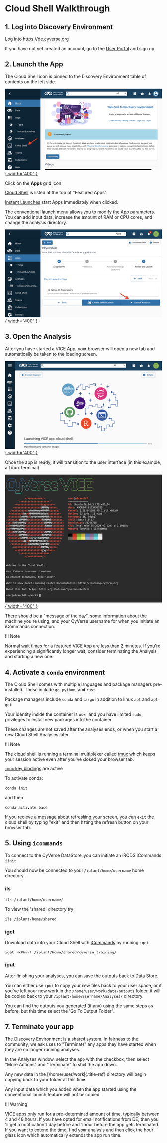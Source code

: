 # **Cloud Shell Walkthrough**

## 1. Log into Discovery Environment

Log into <https://de.cyverse.org>

If you have not yet created an account, go to the [User Portal](https://user.cyverse.org) and sign up.

## 2. Launch the App

The Cloud Shell icon is pinned to the Discovery Environment table of contents on the left side.

[![!cloud_shell_1](https://github.com/CyVerse-learning-materials/learning-materials-home/raw/mkdocs/assets/de/cloud_shell_1.png "cloud_shell_1"){ width="400" }](https://de.cyverse.org/apps/de/5f2f1824-57b3-11ec-8180-008cfa5ae621/launch)

Click on the **Apps** grid icon

[Cloud Shell](https://de.cyverse.org/apps/de/5f2f1824-57b3-11ec-8180-008cfa5ae621/launch) is listed at the top of "Featured Apps"

[Instant Launches](https://de.cyverse.org/instantlaunches) start Apps immediately when clicked.

The conventional launch menu allows you to modify the App parameters. You can add input data, increase the amount of RAM or CPU cores, and change the analysis directory.

[![!cloud_shell_2](https://github.com/cyverse-learning-materials/learning-materials-home/raw/mkdocs/assets/de/cloud_shell_2.png "cloud_shell_2"){ width="400" }](https://de.cyverse.org/apps/de/5f2f1824-57b3-11ec-8180-008cfa5ae621/launch)

## 3. Open the Analysis

After you have started a VICE App, your browser will open a new tab and automatically be taken to the loading screen.

[![!cloud_shell_3](https://github.com/cyverse-learning-materials/learning-materials-home/raw/mkdocs/assets/de/cloud_shell_3.png "cloud_shell_3"){ width="400" }](https://de.cyverse.org/apps/de/5f2f1824-57b3-11ec-8180-008cfa5ae621/launch)

Once the app is ready, it will transition to the user interface (in this example, a Linux terminal)

[![!cloud_shell_4](https://github.com/cyverse-learning-materials/learning-materials-home/raw/mkdocs/assets/de/cloud_shell_4.png "cloud_shell_4"){ width="400" }](https://de.cyverse.org/apps/de/5f2f1824-57b3-11ec-8180-008cfa5ae621/launch)

There should be a "message of the day", some information about the machine you're using, and your CyVerse username for when you initiate
an iCommands connection.

!!! Note
  
  Normal wait times for a featured VICE App are less than 2 minutes. 
  If you're experiencing a significantly longer wait, consider terminating the Analysis and starting a new one.

## 4. Activate a `conda` environment

The Cloud Shell comes with multiple languages and package managers pre-installed. These include `go`, `python`, and `rust`.

Package managers include `conda` and `cargo` in addition to linux `apt` and `apt-get`

Your identity inside the container is `user` and you have limited `sudo` privileges to install new packages into the container.

These changes are not saved after the analyses ends, or when you start a new Cloud Shell Analyses later.

!!! Note
  
  The cloud shell is running a terminal multiplexer called [tmux]() which keeps your session active even after you\'ve
closed your browser tab.

[`tmux` key bindings](http://manpages.ubuntu.com/manpages/bionic/man1/tmux.1.html) are active

To activate conda:

``` conda init ```

and then

``` conda activate base ```

If you recieve a message about refreshing your screen, you can `exit` the cloud shell by typing "exit" and then hitting the refresh button on your browser tab.

## 5. Using `icommands`

To connect to the CyVerse DataStore, you can initiate an iRODS iCommands `iinit`

You should now be connected to your `/iplant/home/username` home directory.

### ils

``` ils /iplant/home/username/ ```

To view the \'shared\' directory try:

``` ils /iplant/home/shared ```

### iget 

Download data into your Cloud Shell with [iCommands](https://docs.irods.org/master/icommands/user/) by running `iget`

``` iget -KPbvrf /iplant/home/shared/cyverse_training/ ```

### iput

After finishing your analyses, you can save the outputs back to Data Store.

You can either use `iput` to copy your new files back to your user space, or if you've left your new work in the `/home/user/work/data/outputs` folder, it will be copied back to your `/iplant/home/username/Analyses/` directory.

You can find the outputs you generated (if any) using the same steps as before, but this time select the 'Go To Output Folder'.

## 7. Terminate your app

The Discovery Environment is a shared system. In fairness to the community, we ask uses to "Terminate" any apps they have started when
they are no longer running analyses.

In the Analyses window, select the app with the checkbox, then select "More Actions" and "Terminate" to shut the app down.

Any new data in the [/home/user/work]{.title-ref} directory will begin copying back to your folder at this time.

Any input data which you added when the app started using the conventional launch feature will not be copied.

!!! Warning

  VICE apps only run for a pre-determined amount of time, typically between 4 and 48 hours. 
  If you have opted for email notifications from DE, then you 'll get a notification 1 day before and 1 hour before the app gets terminated. 
  If you want to extend the time, find your analysis and then click the hour glass icon which automatically extends the app run time.
